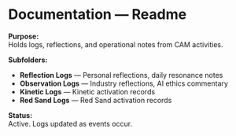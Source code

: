 # Documentation — Readme

**Purpose:**  
Holds logs, reflections, and operational notes from CAM activities.

**Subfolders:**  
- **Reflection Logs** — Personal reflections, daily resonance notes  
- **Observation Logs** — Industry reflections, AI ethics commentary  
- **Kinetic Logs** — Kinetic activation records  
- **Red Sand Logs** — Red Sand activation records

**Status:**  
Active. Logs updated as events occur.

